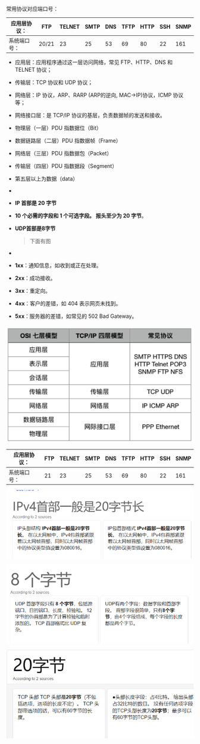 常用协议对应端口号：



| 应用层协议： | FTP   | TELNET | SMTP | DNS  | TFTP | HTTP | SSH  | SNMP |
| ------------ | ----- | ------ | ---- | ---- | ---- | ---- | ---- | ---- |
| 系统端口号： | 20/21 | 23     | 25   | 53   | 69   | 80   | 22   | 161  |

- 应用层：应用程序通过这一层访问网络，常见 FTP、HTTP、DNS 和 TELNET 协议；

- 传输层：TCP 协议和 UDP 协议；

- 网络层：IP 协议，ARP、RARP (ARP的逆向, MAC->IP)协议，ICMP 协议等；

- 网络接口层：是 TCP/IP 协议的基层，负责数据帧的发送和接收。

- 物理层（一层）PDU 指数据位（Bit）

- 数据链路层（二层）PDU 指数据帧（Frame）

- 网络层（三层）PDU 指数据包（Packet）

- 传输层（四层）PDU 指数据段（Segment）

- 第五层以上为数据（data）

- 

- **IP 首部是 20 字节**

- **10 个必需的字段和 1 个可选字段。 报头至少为 20 字节**。

- **UDP首部是8字节**  

  > 下面有图

- 

- **1xx**：通知信息，如收到或正在处理。

- **2xx**：成功接收。

- **3xx**：重定向。

- **4xx**：客户的差错，如 404 表示网页未找到。

- **5xx**：服务器的差错，如常见的 502 Bad Gateway。

![图片描述](0.0计算机网络必知.assets/1548669082626.png)

| 应用层协议： | FTP  | TELNET | SMTP | DNS  | TFTP | HTTP | SSH  | SNMP |
| ------------ | ---- | ------ | ---- | ---- | ---- | ---- | ---- | ---- |
| 系统端口号： | 21   | 23     | 25   | 53   | 69   | 80   | 22   | 161  |

![image-20220326150028354](0.0计算机网络必知.assets/image-20220326150028354.png)

![image-20220326150106732](0.0计算机网络必知.assets/image-20220326150106732.png)

![image-20220326150255488](0.0计算机网络必知.assets/image-20220326150255488.png)

